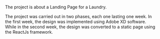 The project is about a Landing Page for a Laundry.

The project was carried out in two phases, each one lasting one week. In the first week, the design was implemented using Adobe XD software. While in the second week, the design was converted to a static page using the ReactJs framework.